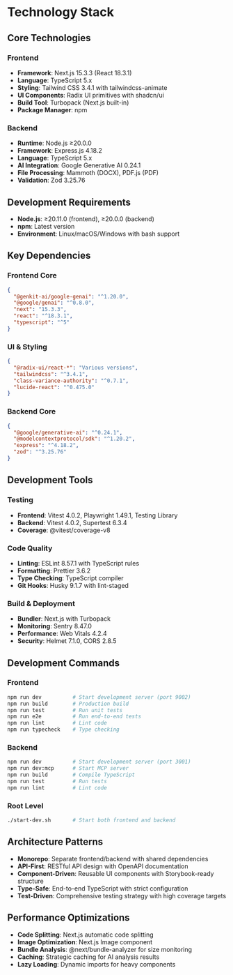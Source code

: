 # Technology Stack

## Core Technologies

### Frontend
- **Framework**: Next.js 15.3.3 (React 18.3.1)
- **Language**: TypeScript 5.x
- **Styling**: Tailwind CSS 3.4.1 with tailwindcss-animate
- **UI Components**: Radix UI primitives with shadcn/ui
- **Build Tool**: Turbopack (Next.js built-in)
- **Package Manager**: npm

### Backend
- **Runtime**: Node.js ≥20.0.0
- **Framework**: Express.js 4.18.2
- **Language**: TypeScript 5.x
- **AI Integration**: Google Generative AI 0.24.1
- **File Processing**: Mammoth (DOCX), PDF.js (PDF)
- **Validation**: Zod 3.25.76

## Development Requirements
- **Node.js**: ≥20.11.0 (frontend), ≥20.0.0 (backend)
- **npm**: Latest version
- **Environment**: Linux/macOS/Windows with bash support

## Key Dependencies

### Frontend Core
```json
{
  "@genkit-ai/google-genai": "^1.20.0",
  "@google/genai": "^0.8.0",
  "next": "15.3.3",
  "react": "^18.3.1",
  "typescript": "^5"
}
```

### UI & Styling
```json
{
  "@radix-ui/react-*": "Various versions",
  "tailwindcss": "^3.4.1",
  "class-variance-authority": "^0.7.1",
  "lucide-react": "^0.475.0"
}
```

### Backend Core
```json
{
  "@google/generative-ai": "^0.24.1",
  "@modelcontextprotocol/sdk": "^1.20.2",
  "express": "^4.18.2",
  "zod": "^3.25.76"
}
```

## Development Tools

### Testing
- **Frontend**: Vitest 4.0.2, Playwright 1.49.1, Testing Library
- **Backend**: Vitest 4.0.2, Supertest 6.3.4
- **Coverage**: @vitest/coverage-v8

### Code Quality
- **Linting**: ESLint 8.57.1 with TypeScript rules
- **Formatting**: Prettier 3.6.2
- **Type Checking**: TypeScript compiler
- **Git Hooks**: Husky 9.1.7 with lint-staged

### Build & Deployment
- **Bundler**: Next.js with Turbopack
- **Monitoring**: Sentry 8.47.0
- **Performance**: Web Vitals 4.2.4
- **Security**: Helmet 7.1.0, CORS 2.8.5

## Development Commands

### Frontend
```bash
npm run dev          # Start development server (port 9002)
npm run build        # Production build
npm run test         # Run unit tests
npm run e2e          # Run end-to-end tests
npm run lint         # Lint code
npm run typecheck    # Type checking
```

### Backend
```bash
npm run dev          # Start development server (port 3001)
npm run dev:mcp      # Start MCP server
npm run build        # Compile TypeScript
npm run test         # Run tests
npm run lint         # Lint code
```

### Root Level
```bash
./start-dev.sh       # Start both frontend and backend
```

## Architecture Patterns
- **Monorepo**: Separate frontend/backend with shared dependencies
- **API-First**: RESTful API design with OpenAPI documentation
- **Component-Driven**: Reusable UI components with Storybook-ready structure
- **Type-Safe**: End-to-end TypeScript with strict configuration
- **Test-Driven**: Comprehensive testing strategy with high coverage targets

## Performance Optimizations
- **Code Splitting**: Next.js automatic code splitting
- **Image Optimization**: Next.js Image component
- **Bundle Analysis**: @next/bundle-analyzer for size monitoring
- **Caching**: Strategic caching for AI analysis results
- **Lazy Loading**: Dynamic imports for heavy components